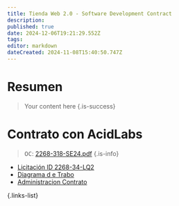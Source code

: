 ```yaml
---
title: Tienda Web 2.0 - Software Development Contract
description: 
published: true
date: 2024-12-06T19:21:29.552Z
tags: 
editor: markdown
dateCreated: 2024-11-08T15:40:50.747Z
---
```


# Resumen
> Your content here
{.is-success}


# Contrato con AcidLabs

> <kbd>OC</kbd>: [2268-318-SE24.pdf](/adjuntos/2268-318-se24.pdf)
{.is-info}


- [Licitación ID 2268-34-LQ2](https://www.mercadopublico.cl/Procurement/Modules/RFB/DetailsAcquisition.aspx?idlicitacion=2268-34-LQ24)
- [Diagrama d e  Trabo](Diagram_de_Trabajo)
- [Administracion Contrato](Administracion_Contrato)

{.links-list}
